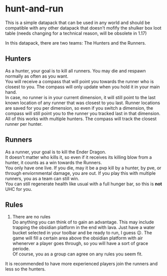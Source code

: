 # hunt-and-run

This is a simple datapack that can be used in any world and should be compatible with any other datapack that doesn't mofify the shulker box loot table (needs changing for a technical reason, will be obsolete in 1.17)

In this datapack, there are two teams: The Hunters and the Runners.

## Hunters
As a hunter, your goal is to kill all runners. You may die and respawn normally as often as you want.  
You will receive a compass that will point you towards the runner who is closest to you. The compass will only update when you hold it in your main hand.  
In case, no runner is in your current dimension, it will still point to the last known location of any runner that was closest to you last. Runner locations are saved for you per dimension, so even if you switch a dimension, the compass will still point you to the runner you tracked last in that dimension.
All of this works with multiple hunters. The compass will track the closest runner per hunter.

## Runners
As a runner, your goal is to kill the Ender Dragon.  
It doesn't matter who kills it, so even if it receives its killing blow from a hunter, it counts as a win towards the Runners.  
You only have one live. If you die, may it be a pvp kill by a hunter, by pve, or through enviornmental damage, you are out. If you play this with multiple runners, you as a team can still win.  
You can still regenerate health like usual with a full hunger bar, so this is **not** UHC for you.

## Rules
1. There are no rules  
Do anything you can think of to gain an advantage. This may include trapping the obsidian platform in the end with lava. Just have a water bucket selected in your toolbar and be ready to run, I guess :wink:. The game will fill a certain area above the obsidian platform with air whenerver a player goes through, so you will have a sort of grace periode.  
Of course, you as a group can agree on any rules you seem fit.

It is recommended to have more experienced players join the runners and less so the hunters.
